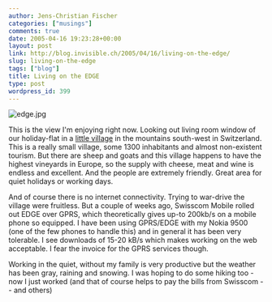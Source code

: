 ```yaml
---
author: Jens-Christian Fischer
categories: ["musings"]
comments: true
date: 2005-04-16 19:23:28+00:00
layout: post
link: http://blog.invisible.ch/2005/04/16/living-on-the-edge/
slug: living-on-the-edge
tags: ["blog"]
title: Living on the EDGE
type: post
wordpress_id: 399
---
```


![edge.jpg](http://blog.invisible.ch/images/edge.jpg)

This is the view I'm enjoying right now. Looking out living room window of our holiday-flat in a [little village][1] in the mountains south-west in Switzerland. This is a really small village, some 1300 inhabitants and almost non-existent tourism. But there are sheep and goats and this village happens to have the highest vineyards in Europe, so the supply with cheese, meat and wine is endless and excellent. And the people are extremely friendly. Great area for quiet holidays or working days.

And of course there is no internet connectivity. Trying to war-drive the village were fruitless. But a couple of weeks ago, Swisscom Mobile rolled out EDGE over GPRS, which theoretically gives up-to 200kb/s on a mobile phone so equipped. I have been using GPRS/EDGE with my Nokia 9500 (one of the few phones to handle this) and in general it has been very tolerable. I see downloads of 15-20 kB/s which makes working on the web acceptable. I fear the invoice for the GPRS services though.

Working in the quiet, without my family is very productive but the weather has been gray, raining and snowing. I was hoping to do some hiking too - now I just worked (and that of course helps to pay the bills from Swisscom -- and others)

[1]: http://www.visperterminen.ch
